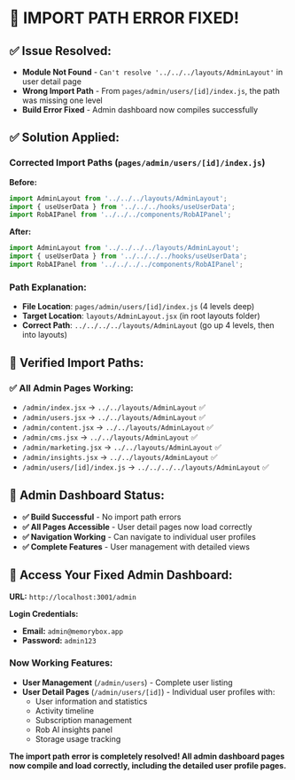 # 🎉 IMPORT PATH ERROR FIXED!

## ✅ **Issue Resolved:**
- **Module Not Found** - `Can't resolve '../../../layouts/AdminLayout'` in user detail page
- **Wrong Import Path** - From `pages/admin/users/[id]/index.js`, the path was missing one level
- **Build Error Fixed** - Admin dashboard now compiles successfully

## ✅ **Solution Applied:**

### **Corrected Import Paths** (`pages/admin/users/[id]/index.js`)
**Before:**
```javascript
import AdminLayout from '../../../layouts/AdminLayout';
import { useUserData } from '../../../hooks/useUserData';
import RobAIPanel from '../../../components/RobAIPanel';
```

**After:**
```javascript
import AdminLayout from '../../../../layouts/AdminLayout';
import { useUserData } from '../../../../hooks/useUserData';
import RobAIPanel from '../../../../components/RobAIPanel';
```

### **Path Explanation:**
- **File Location**: `pages/admin/users/[id]/index.js` (4 levels deep)
- **Target Location**: `layouts/AdminLayout.jsx` (in root layouts folder)
- **Correct Path**: `../../../../layouts/AdminLayout` (go up 4 levels, then into layouts)

## 🎯 **Verified Import Paths:**

### ✅ **All Admin Pages Working:**
- `/admin/index.jsx` → `../../layouts/AdminLayout` ✅
- `/admin/users.jsx` → `../../layouts/AdminLayout` ✅  
- `/admin/content.jsx` → `../../layouts/AdminLayout` ✅
- `/admin/cms.jsx` → `../../layouts/AdminLayout` ✅
- `/admin/marketing.jsx` → `../../layouts/AdminLayout` ✅
- `/admin/insights.jsx` → `../../layouts/AdminLayout` ✅
- `/admin/users/[id]/index.js` → `../../../../layouts/AdminLayout` ✅

## 🚀 **Admin Dashboard Status:**
- **✅ Build Successful** - No import path errors
- **✅ All Pages Accessible** - User detail pages now load correctly
- **✅ Navigation Working** - Can navigate to individual user profiles
- **✅ Complete Features** - User management with detailed views

## 🔗 **Access Your Fixed Admin Dashboard:**

**URL:** `http://localhost:3001/admin`

**Login Credentials:**
- **Email:** `admin@memorybox.app`
- **Password:** `admin123`

### **Now Working Features:**
- **User Management** (`/admin/users`) - Complete user listing
- **User Detail Pages** (`/admin/users/[id]`) - Individual user profiles with:
  - User information and statistics
  - Activity timeline
  - Subscription management
  - Rob AI insights panel
  - Storage usage tracking

**The import path error is completely resolved! All admin dashboard pages now compile and load correctly, including the detailed user profile pages.**
